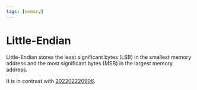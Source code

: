```yaml
---
tags: [memory]
---
```


# Little-Endian

Little-Endian stores the least significant bytes (LSB) in the smallest memory
address and the most significant bytes (MSB) in the largest memory address.

It is in contrast with [202202220906](202202220906.md).
